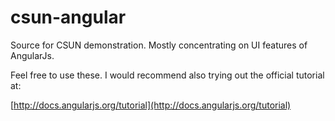csun-angular
============

Source for CSUN demonstration.  Mostly concentrating on UI features of AngularJs.

Feel free to use these.  I would recommend also trying out the official tutorial at:

[http://docs.angularjs.org/tutorial](http://docs.angularjs.org/tutorial)
